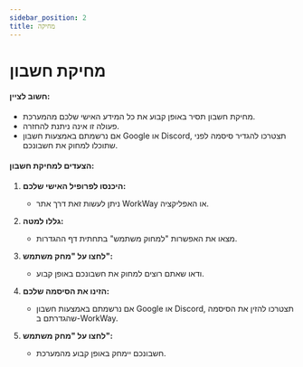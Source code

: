 ```yaml
---
sidebar_position: 2
title: מחיקה
---
```

# מחיקת חשבון

#### חשוב לציין:
- מחיקת חשבון תסיר באופן קבוע את כל המידע האישי שלכם מהמערכת.
- פעולה זו אינה ניתנת להחזרה.
- אם נרשמתם באמצעות חשבון Google או Discord, תצטרכו להגדיר סיסמה לפני שתוכלו למחוק את חשבונכם.


#### הצעדים למחיקת חשבון:

1. **היכנסו לפרופיל האישי שלכם:**
   - ניתן לעשות זאת דרך אתר WorkWay או האפליקציה.

2. **גללו למטה:**
   - מצאו את האפשרות "למחוק משתמש" בתחתית דף ההגדרות.

3. **לחצו על "מחק משתמש":**
   - ודאו שאתם רוצים למחוק את חשבונכם באופן קבוע.

4. **הזינו את הסיסמה שלכם:**
   - אם נרשמתם באמצעות חשבון Google או Discord, תצטרכו להזין את הסיסמה שהגדרתם ב-WorkWay.

5. **לחצו על "מחק משתמש":**
   - חשבונכם יימחק באופן קבוע מהמערכת.